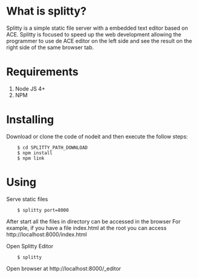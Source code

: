 What is splitty?
====================
Splitty is a simple static file server with a embedded text editor based on ACE. Splitty is focused to speed up the web development allowing the programmer to use de ACE editor on the left side and see the result on the right side of the same browser tab.

Requirements
====================
1. Node JS 4+
2. NPM


Installing
====================
Download or clone the code of nodeit and then execute the follow steps:

        $ cd SPLITTY_PATH_DOWNLOAD
        $ npm install
        $ npm link


Using
====================
Serve static files

        $ splitty port=8000
        
After start all the files in directory can be 
accessed in the browser
For example, if you have a file index.html at the root you 
can access http://localhost:8000/index.html


Open Splitty Editor

        $ splitty
Open browser at http://localhost:8000/_editor
